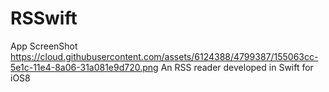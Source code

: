 RSSwift
=======

App ScreenShot
https://cloud.githubusercontent.com/assets/6124388/4799387/155063cc-5e1c-11e4-8a06-31a081e9d720.png
An RSS reader developed in Swift for iOS8
